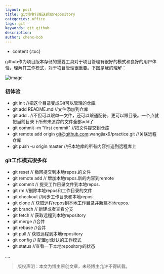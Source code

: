 ```yaml
---
layout: post
title: git命令行推送抓取repository
categories: office
tags: git 
keywords: git github
description: 
author: chenx-bob
---
```


* content
{:toc}


github作为项目版本存储的重要工具对于项目管理有很好的模式和良好的用户体验，理解其工作模式，对于项目管理很重要。下图是我的理解：

![image](https://cl.ly/3r3i1J0Q160L/Image%202017-04-01%20at%2010.37.22%20am.png)




### 初体验

* git init //把这个目录变成Git可以管理的仓库
* git add README.md //文件添加到仓库
* git add . //不但可以跟单一文件，还可以跟通配符，更可以跟目录。一个点就把当前目录下所有未追踪的文件全部add了 
* git commit -m "first commit" //把文件提交到仓库
* git remote add origin git@github.com:wangjiax9/practice.git //关联远程仓库
* git push -u origin master //把本地库的所有内容推送到远程库上


### git工作模式很多样

* git reset // 撤回提交到本地repos.的文件
* git remote add // 增加本地repos.新的内容到remote
* git commit // 提交工作目录文件到本地repos.
* git rm //删除本地repos和工作目录的文件
* git checkout //同步工作目录和本地repos.
* git clone // 获取远程repos到本地工作目录并新建本地repos.
* git branch // 新建或者查看分支
* git fetch // 获取远程到本地repository
* git merge //合并
* git rebase //合并
* git pull // 获取远程到本地repository
* git config // 配置git默认的工作模式
* git status //查看一下本地repository的状态

....











  
  
  

  
> 版权声明：本文为博主原创文章，未经博主允许不得转载。
